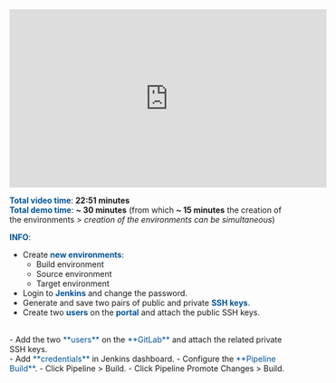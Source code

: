 <html>
 <body>
<iframe width="560" height="315" src="https://www.youtube.com/embed/jpBYykOvf00" frameborder="0" allow="accelerometer; autoplay; encrypted-media; gyroscope; picture-in-picture" allowfullscreen></iframe>
 </body>
</html>

<br>

<span style="color:#005294">**Total video time**</span>: **22:51 minutes**
<br>
<span style="color:#005294">**Total demo time**</span>: **~ 30 minutes** (from which **~ 15 minutes** the creation of the environments > *creation of the environments can be simultaneous*)

<span style="color:#005294">**INFO**</span>:
<br>
 - Create <span style="color:#005294">**new environments**</span>:
   - Build environment
   - Source environment
   - Target environment
 - Login to <span style="color:#005294">**Jenkins**</span> and change the password.
 - Generate and save two pairs of public and private <span style="color:#005294">**SSH keys**</span>.
 - Create two <span style="color:#005294">**users**</span> on the <span style="color:#005294">**portal**</span> and attach the public SSH keys.
<br>
 - Add the two <span style="color:#005294">**users**</span> on the <span style="color:#005294">**GitLab**</span> and attach the related private SSH keys.
<br>
 - Add <span style="color:#005294">**credentials**</span> in Jenkins dashboard.
 - Configure the <span style="color:#005294">**Pipeline Build**</span>.
 - Click Pipeline > Build.
 - Click Pipeline Promote Changes > Build.